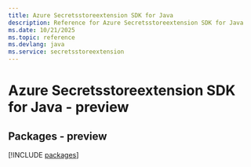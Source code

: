 ```yaml
---
title: Azure Secretsstoreextension SDK for Java
description: Reference for Azure Secretsstoreextension SDK for Java
ms.date: 10/21/2025
ms.topic: reference
ms.devlang: java
ms.service: secretsstoreextension
---
```

# Azure Secretsstoreextension SDK for Java - preview
## Packages - preview
[!INCLUDE [packages](secretsstoreextension-index.md)]